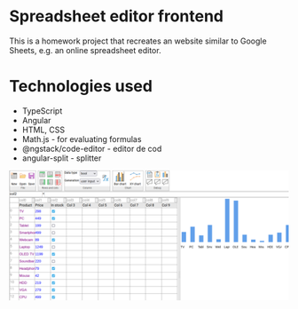 # Spreadsheet editor frontend
This is a homework project that recreates an website similar to Google Sheets, e.g. an online spreadsheet editor.

# Technologies used
- TypeScript
- Angular
- HTML, CSS
- Math.js - for evaluating formulas
- @ngstack/code-editor - editor de cod
- angular-split - splitter

![screenshot](spreadsheet.png)

